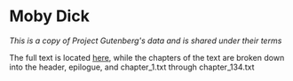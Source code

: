 # Moby Dick

*This is a copy of Project Gutenberg's data and is shared under their terms*

The full text is located [here](moby_dick/moby_dick.txt), while the chapters of the text are broken down into the header, epilogue, and chapter_1.txt through chapter_134.txt
